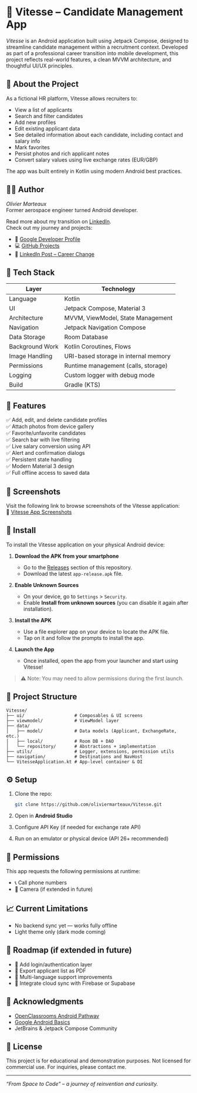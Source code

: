 
# 📱 Vitesse – Candidate Management App

_Vitesse_ is an Android application built using Jetpack Compose, designed to streamline candidate management within a recruitment context. Developed as part of a professional career transition into mobile development, this project reflects real-world features, a clean MVVM architecture, and thoughtful UI/UX principles.

## 🚀 About the Project

As a fictional HR platform, Vitesse allows recruiters to:
- View a list of applicants
- Search and filter candidates
- Add new profiles
- Edit existing applicant data
- See detailed information about each candidate, including contact and salary info
- Mark favorites
- Persist photos and rich applicant notes
- Convert salary values using live exchange rates (EUR/GBP)

The app was built entirely in Kotlin using modern Android best practices.

## 👨‍💼 Author

_Olivier Marteaux_  
Former aerospace engineer turned Android developer.

Read more about my transition on [LinkedIn](https://linkedin.com/in/olivier-marteaux).  
Check out my journey and projects:
- 🔗 [Google Developer Profile](https://g.dev/OlivierMarteaux)
- 💻 [GitHub Projects](https://github.com/OlivierMarteaux)
- 📢 [LinkedIn Post – Career Change](https://www.linkedin.com/posts/olivier-marteaux_androidbasics-careerchange-androiddevelopment-activity-7351370158369628164-FmqZ?utm_source=share&utm_medium=member_desktop&rcm=ACoAACynrz8BkrhJFrStq3CEX6rQIEfnG7goFdg)

## 🧰 Tech Stack

| Layer | Technology |
|-------|------------|
| Language | Kotlin |
| UI | Jetpack Compose, Material 3 |
| Architecture | MVVM, ViewModel, State Management |
| Navigation | Jetpack Navigation Compose |
| Data Storage | Room Database |
| Background Work | Kotlin Coroutines, Flows |
| Image Handling | URI-based storage in internal memory |
| Permissions | Runtime management (calls, storage) |
| Logging | Custom logger with debug mode |
| Build | Gradle (KTS) |

## 🧪 Features

✅ Add, edit, and delete candidate profiles  
✅ Attach photos from device gallery  
✅ Favorite/unfavorite candidates  
✅ Search bar with live filtering  
✅ Live salary conversion using API  
✅ Alert and confirmation dialogs  
✅ Persistent state handling  
✅ Modern Material 3 design  
✅ Full offline access to saved data

## 📸 Screenshots

Visit the following link to browse screenshots of the Vitesse application:  
🔗 [Vitesse App Screenshots](screenshots/)

## 📲 Install

To install the Vitesse application on your physical Android device:

1. **Download the APK from your smartphone**
   - Go to the [Releases](https://github.com/your-repo/vitesse/releases) section of this repository.
   - Download the latest `app-release.apk` file.

2. **Enable Unknown Sources**
   - On your device, go to `Settings` > `Security`.
   - Enable **Install from unknown sources** (you can disable it again after installation).

3. **Install the APK**
   - Use a file explorer app on your device to locate the APK file.
   - Tap on it and follow the prompts to install the app.

4. **Launch the App**
   - Once installed, open the app from your launcher and start using Vitesse!

> ⚠️ Note: You may need to allow permissions during the first launch.

## 📂 Project Structure

```
Vitesse/
├── ui/                   # Composables & UI screens
├── viewmodel/            # ViewModel layer
├── data/
│   ├── model/            # Data models (Applicant, ExchangeRate, etc.)
│   ├── local/            # Room DB + DAO
│   └── repository/       # Abstractions + implementation
├── utils/                # Logger, extensions, permission utils
├── navigation/           # Destinations and NavHost
└── VitesseApplication.kt # App-level container & DI
```

## ⚙️ Setup

1. Clone the repo:
   ```bash
   git clone https://github.com/oliviermarteaux/Vitesse.git
   ```

2. Open in **Android Studio**

3. Configure API Key (if needed for exchange rate API)

4. Run on an emulator or physical device (API 26+ recommended)

## 🔐 Permissions

This app requests the following permissions at runtime:
- 📞 Call phone numbers
- 📸 Camera (if extended in future)

## 📈 Current Limitations

- No backend sync yet — works fully offline  
- Light theme only (dark mode coming)

## 🧭 Roadmap (if extended in future)

- 🔲 Add login/authentication layer  
- 🔲 Export applicant list as PDF  
- 🔲 Multi-language support improvements  
- 🔲 Integrate cloud sync with Firebase or Supabase

## 🤝 Acknowledgments

- [OpenClassrooms Android Pathway](https://openclassrooms.com/fr/paths/527/projects/1640/364-mission---option-b---cas-fictif)
- [Google Android Basics](https://developer.android.com/courses/android-basics-compose/course)
- JetBrains & Jetpack Compose Community

## 📄 License

This project is for educational and demonstration purposes. Not licensed for commercial use. For inquiries, please contact me.

---

_“From Space to Code” – a journey of reinvention and curiosity._